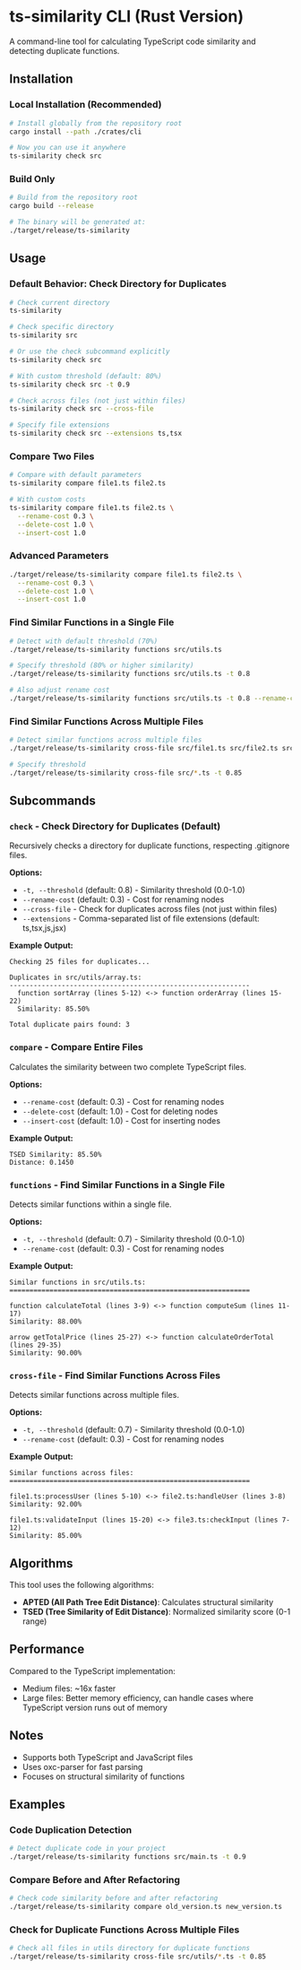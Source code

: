 # ts-similarity CLI (Rust Version)

A command-line tool for calculating TypeScript code similarity and detecting duplicate functions.

## Installation

### Local Installation (Recommended)

```bash
# Install globally from the repository root
cargo install --path ./crates/cli

# Now you can use it anywhere
ts-similarity check src
```

### Build Only

```bash
# Build from the repository root
cargo build --release

# The binary will be generated at:
./target/release/ts-similarity
```

## Usage

### Default Behavior: Check Directory for Duplicates

```bash
# Check current directory
ts-similarity

# Check specific directory
ts-similarity src

# Or use the check subcommand explicitly
ts-similarity check src

# With custom threshold (default: 80%)
ts-similarity check src -t 0.9

# Check across files (not just within files)
ts-similarity check src --cross-file

# Specify file extensions
ts-similarity check src --extensions ts,tsx
```

### Compare Two Files

```bash
# Compare with default parameters
ts-similarity compare file1.ts file2.ts

# With custom costs
ts-similarity compare file1.ts file2.ts \
  --rename-cost 0.3 \
  --delete-cost 1.0 \
  --insert-cost 1.0
```

### Advanced Parameters

```bash
./target/release/ts-similarity compare file1.ts file2.ts \
  --rename-cost 0.3 \
  --delete-cost 1.0 \
  --insert-cost 1.0
```

### Find Similar Functions in a Single File

```bash
# Detect with default threshold (70%)
./target/release/ts-similarity functions src/utils.ts

# Specify threshold (80% or higher similarity)
./target/release/ts-similarity functions src/utils.ts -t 0.8

# Also adjust rename cost
./target/release/ts-similarity functions src/utils.ts -t 0.8 --rename-cost 0.2
```

### Find Similar Functions Across Multiple Files

```bash
# Detect similar functions across multiple files
./target/release/ts-similarity cross-file src/file1.ts src/file2.ts src/file3.ts

# Specify threshold
./target/release/ts-similarity cross-file src/*.ts -t 0.85
```

## Subcommands

### `check` - Check Directory for Duplicates (Default)

Recursively checks a directory for duplicate functions, respecting .gitignore files.

**Options:**
- `-t, --threshold` (default: 0.8) - Similarity threshold (0.0-1.0)
- `--rename-cost` (default: 0.3) - Cost for renaming nodes
- `--cross-file` - Check for duplicates across files (not just within files)
- `--extensions` - Comma-separated list of file extensions (default: ts,tsx,js,jsx)

**Example Output:**
```
Checking 25 files for duplicates...

Duplicates in src/utils/array.ts:
------------------------------------------------------------
  function sortArray (lines 5-12) <-> function orderArray (lines 15-22)
  Similarity: 85.50%

Total duplicate pairs found: 3
```

### `compare` - Compare Entire Files

Calculates the similarity between two complete TypeScript files.

**Options:**
- `--rename-cost` (default: 0.3) - Cost for renaming nodes
- `--delete-cost` (default: 1.0) - Cost for deleting nodes
- `--insert-cost` (default: 1.0) - Cost for inserting nodes

**Example Output:**
```
TSED Similarity: 85.50%
Distance: 0.1450
```

### `functions` - Find Similar Functions in a Single File

Detects similar functions within a single file.

**Options:**
- `-t, --threshold` (default: 0.7) - Similarity threshold (0.0-1.0)
- `--rename-cost` (default: 0.3) - Cost for renaming nodes

**Example Output:**
```
Similar functions in src/utils.ts:
============================================================

function calculateTotal (lines 3-9) <-> function computeSum (lines 11-17)
Similarity: 88.00%

arrow getTotalPrice (lines 25-27) <-> function calculateOrderTotal (lines 29-35)
Similarity: 90.00%
```

### `cross-file` - Find Similar Functions Across Files

Detects similar functions across multiple files.

**Options:**
- `-t, --threshold` (default: 0.7) - Similarity threshold (0.0-1.0)
- `--rename-cost` (default: 0.3) - Cost for renaming nodes

**Example Output:**
```
Similar functions across files:
============================================================

file1.ts:processUser (lines 5-10) <-> file2.ts:handleUser (lines 3-8)
Similarity: 92.00%

file1.ts:validateInput (lines 15-20) <-> file3.ts:checkInput (lines 7-12)
Similarity: 85.00%
```

## Algorithms

This tool uses the following algorithms:

- **APTED (All Path Tree Edit Distance)**: Calculates structural similarity
- **TSED (Tree Similarity of Edit Distance)**: Normalized similarity score (0-1 range)

## Performance

Compared to the TypeScript implementation:
- Medium files: ~16x faster
- Large files: Better memory efficiency, can handle cases where TypeScript version runs out of memory

## Notes

- Supports both TypeScript and JavaScript files
- Uses oxc-parser for fast parsing
- Focuses on structural similarity of functions

## Examples

### Code Duplication Detection

```bash
# Detect duplicate code in your project
./target/release/ts-similarity functions src/main.ts -t 0.9
```

### Compare Before and After Refactoring

```bash
# Check code similarity before and after refactoring
./target/release/ts-similarity compare old_version.ts new_version.ts
```

### Check for Duplicate Functions Across Multiple Files

```bash
# Check all files in utils directory for duplicate functions
./target/release/ts-similarity cross-file src/utils/*.ts -t 0.85
```